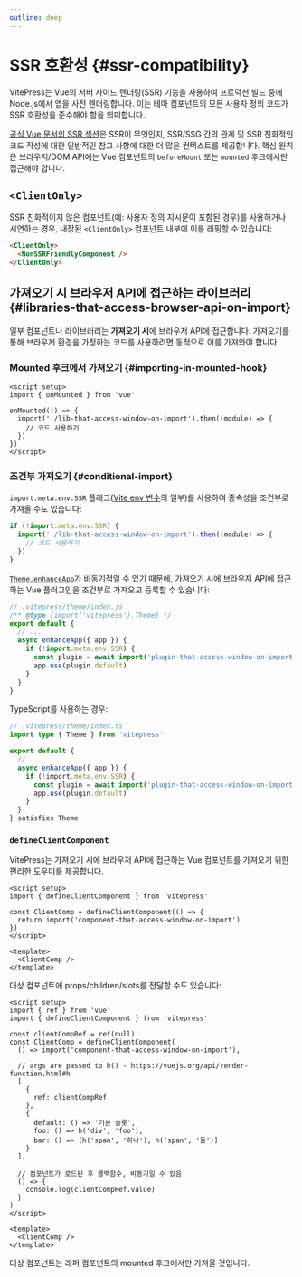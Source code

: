 ```yaml
---
outline: deep
---
```


# SSR 호환성 {#ssr-compatibility}

VitePress는 Vue의 서버 사이드 렌더링(SSR) 기능을 사용하여 프로덕션 빌드 중에 Node.js에서 앱을 사전 렌더링합니다. 이는 테마 컴포넌트의 모든 사용자 정의 코드가 SSR 호환성을 준수해야 함을 의미합니다.

[공식 Vue 문서의 SSR 섹션](https://vuejs.org/guide/scaling-up/ssr.html)은 SSR이 무엇인지, SSR/SSG 간의 관계 및 SSR 친화적인 코드 작성에 대한 일반적인 참고 사항에 대한 더 많은 컨텍스트를 제공합니다. 핵심 원칙은 브라우저/DOM API에는 Vue 컴포넌트의 `beforeMount` 또는 `mounted` 후크에서만 접근해야 합니다.

## `<ClientOnly>`

SSR 친화적이지 않은 컴포넌트(예: 사용자 정의 지시문이 포함된 경우)를 사용하거나 시연하는 경우, 내장된 `<ClientOnly>` 컴포넌트 내부에 이를 래핑할 수 있습니다:

```md
<ClientOnly>
  <NonSSRFriendlyComponent />
</ClientOnly>
```

## 가져오기 시 브라우저 API에 접근하는 라이브러리 {#libraries-that-access-browser-api-on-import}

일부 컴포넌트나 라이브러리는 **가져오기 시**에 브라우저 API에 접근합니다. 가져오기를 통해 브라우저 환경을 가정하는 코드를 사용하려면 동적으로 이를 가져와야 합니다.

### Mounted 후크에서 가져오기 {#importing-in-mounted-hook}

```vue
<script setup>
import { onMounted } from 'vue'

onMounted(() => {
  import('./lib-that-access-window-on-import').then((module) => {
    // 코드 사용하기
  })
})
</script>
```

### 조건부 가져오기 {#conditional-import}

`import.meta.env.SSR` 플래그([Vite env 변수](https://vitejs.dev/guide/env-and-mode.html#env-variables)의 일부)를 사용하여 종속성을 조건부로 가져올 수도 있습니다:

```js
if (!import.meta.env.SSR) {
  import('./lib-that-access-window-on-import').then((module) => {
    // 코드 사용하기
  })
}
```

[`Theme.enhanceApp`](./custom-theme#theme-interface)가 비동기적일 수 있기 때문에, 가져오기 시에 브라우저 API에 접근하는 Vue 플러그인을 조건부로 가져오고 등록할 수 있습니다:

```js
// .vitepress/theme/index.js
/** @type {import('vitepress').Theme} */
export default {
  // ...
  async enhanceApp({ app }) {
    if (!import.meta.env.SSR) {
      const plugin = await import('plugin-that-access-window-on-import')
      app.use(plugin.default)
    }
  }
}
```

TypeScript를 사용하는 경우:
```ts
// .vitepress/theme/index.ts
import type { Theme } from 'vitepress'

export default {
  // ...
  async enhanceApp({ app }) {
    if (!import.meta.env.SSR) {
      const plugin = await import('plugin-that-access-window-on-import')
      app.use(plugin.default)
    }
  }
} satisfies Theme
```

### `defineClientComponent`

VitePress는 가져오기 시에 브라우저 API에 접근하는 Vue 컴포넌트를 가져오기 위한 편리한 도우미를 제공합니다.

```vue
<script setup>
import { defineClientComponent } from 'vitepress'

const ClientComp = defineClientComponent(() => {
  return import('component-that-access-window-on-import')
})
</script>

<template>
  <ClientComp />
</template>
```

대상 컴포넌트에 props/children/slots를 전달할 수도 있습니다:

```vue
<script setup>
import { ref } from 'vue'
import { defineClientComponent } from 'vitepress'

const clientCompRef = ref(null)
const ClientComp = defineClientComponent(
  () => import('component-that-access-window-on-import'),

  // args are passed to h() - https://vuejs.org/api/render-function.html#h
  [
    {
      ref: clientCompRef
    },
    {
      default: () => '기본 슬롯',
      foo: () => h('div', 'foo'),
      bar: () => [h('span', '하나'), h('span', '둘')]
    }
  ],

  // 컴포넌트가 로드된 후 콜백함수, 비동기일 수 있음
  () => {
    console.log(clientCompRef.value)
  }
)
</script>

<template>
  <ClientComp />
</template>
```

대상 컴포넌트는 래퍼 컴포넌트의 mounted 후크에서만 가져올 것입니다.
